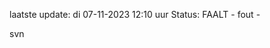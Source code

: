 laatste update: 
di 07-11-2023 12:10   uur 
Status: FAALT - fout - 
<div class="service R">svn</div>